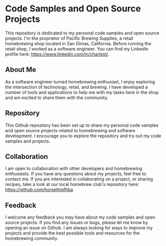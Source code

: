 # Code Samples and Open Source Projects
This repository is dedicated to my personal code samples and open source projects. I'm the proprietor of Pacific Brewing Supplies, a retail homebrewing shop located in San Dimas, California. Before running the retail shop, I worked as a software engineer. You can find my LinkedIn profile here: https://www.linkedin.com/in/charlest/.

## About Me
As a software engineer turned homebrewing enthusiast, I enjoy exploring the intersection of technology, retail, and brewing. I have developed a number of tools and applications to help me with my tasks here in the shop and am excited to share them with the community.

## Repository
This Github repository has been set up to share my personal code samples and open source projects related to homebrewing and software development. I encourage you to explore the repository and try out my code samples and projects.

## Collaboration
I am open to collaboration with other developers and homebrewing enthusiasts. If you have any questions about my projects, feel free to contact me.  If you are interested in collaborating on a project, or sharing recipes, take a look at our local homebrew club's repository here: https://github.com/horsethiefhba

## Feedback
I welcome any feedback you may have about my code samples and open source projects. If you find any issues or bugs, please let me know by opening an issue on Github. I am always looking for ways to improve my projects and provide the best possible tools and resources for the homebrewing community.
